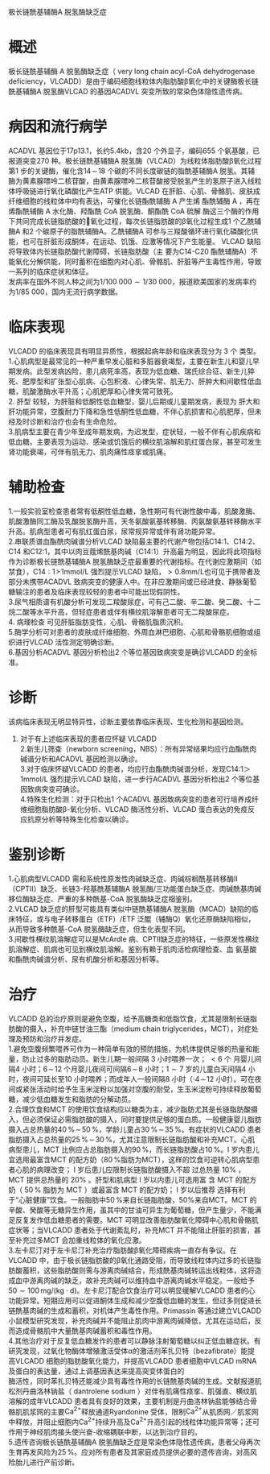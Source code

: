 极长链酰基辅酶A 脱氢酶缺乏症  
# 概述  
极长链酰基辅酶 A  脱氢酶缺乏症（ very long chain acyl-CoA dehydrogenase deficiency，VLCADD）是由于编码细胞线粒体内脂肪酸β氧化中的关键酶极长链酰基辅酶A 脱氢酶VLCAD 的基因ACADVL 突变所致的常染色体隐性遗传病。  
# 病因和流行病学  
ACADVL 基因位于$17\mathsf{p}13.1$，长约$5.4\mathrm{k}\mathsf{b}$，含20 个外显子，编码655 个氨基酸，已报道突变270 种。极长链酰基辅酶A 脱氢酶（VLCAD）为线粒体脂肪酸β氧化过程第1 步的关键酶，催化含$14\!\sim\!18$ 个碳的不同长度碳链的脂酰基辅酶A 脱氢。其辅酶为黄素腺嘌呤二核苷酸，由黄素腺嘌呤二核苷酸接受脱氢产生的氢原子进入线粒体呼吸链进行氧化磷酸化产生ATP 供能。VLCAD 在肝脏、心肌、骨骼肌、皮肤成纤维细胞的线粒体中均有表达，可催化长链酯酰辅酶 A  产生烯 酯酰辅酶 A ，再在烯酯酰辅酶 A  水化酶、羟酯酰 CoA  脱氢酶、酮酯酰 CoA  硫解 酶这三个酶的作用下共同完成长链脂肪酸的氧化过程，每次长链脂肪酸的β氧化过程生成1 个乙酰辅酶A 和2 个碳原子的脂酰辅酶A。乙酰辅酶A 可参与三羧酸循环进行氧化磷酸化供能，也可在肝脏形成酮体，在运动、饥饿、应激等情况下产生能量。 VLCAD  缺陷将导致体内长链脂肪酸代谢障碍，长链脂肪酸（主 要为C14-C20 酯酰辅酶A）不能氧化分解供能，同时蓄积在细胞内对心肌、骨骼肌、肝脏等产生毒性作用，导致一系列的临床症状和体征。  
发病率在国外不同人种之间为$1/100\;000{\sim}1/30\;000$，报道欧美国家的发病率约为1/85 000，国内无流行病学数据。  
# 临床表现  
VLCADD  的临床表现具有明显异质性，根据起病年龄和临床表现分为 3  个 类型。  
1.心肌病型是最常见的一种严重早发心脏和多脏器衰竭型，主要在新生儿和婴儿早期发病。此型发病凶险，患儿病死率高，表现为低血糖、瑞氏综合征、新生儿猝死、肥厚型和扩张型心肌病、心包积液、心律失常、肌无力、肝肿大和间歇性低血糖，肌酸激酶水平升高；心肌肥厚和心律失常可致死。  
2. 肝型 较轻，为肝脏和低酮性低血糖型，婴儿后期或儿童期发病，表现为 肝大和肝功能异常，空腹耐力下降和急性低酮性低血糖，不伴心肌损害和心肌肥厚，但未经及时诊断和治疗也会有生命危险。  
3.肌病型主要在青少年至成年期发病，为迟发型，症状轻，一般不伴有心肌疾病和低血糖。主要表现为运动、感染或饥饿后的横纹肌溶解和肌红蛋白尿，甚至可发生肾功能衰竭，可伴有肌无力、肌肉痛性痉挛或肌痛。  
# 辅助检查  
1.一般实验室检查患者常有低酮性低血糖，急性期可有代谢性酸中毒，肌酸激酶、肌酸激酶同工酶及乳酸脱氢酶升高，天冬氨酸氨基转移酶、丙氨酸氨基转移酶水平升高。肌病型患者可有肌红蛋白尿，尿常规异常或伴有肾功能异常。  
2.串联质谱血酯酰肉碱谱分析VLCAD 缺陷最主要的代谢产物包括C14:1、C14:2、C14 和C12:1，其中以肉豆蔻烯酰基肉碱（C14:1）升高最为明显，因此将此项指标作为诊断极长链酰基辅酶A 脱氢酶缺乏症最重要的代谢指标。在代谢应激期间（如禁食），$\mathrm{C14}{:}1\!>\!1\mathrm{mmol/L}$ 强烈提示VLCAD 缺陷，${>}0.8\mathrm{mm}/\mathrm{L}$也可见于携带者及部分未携带ACADVL 致病突变的健康人中。在非应激期间或已经进食、静脉葡萄糖输注的患者及临床表现较轻的患者中可能出现假阴性。  
3.尿气相质谱有机酸分析可发现二羧酸尿症，可有己二酸、辛二酸、癸二酸、十二烷二酸等水平升高，但轻症患者或伴有横纹肌溶解患者可无二羧酸尿症。  
4. 病理检查 可见肝脏脂肪变性，心肌、骨骼肌脂质沉积。  
5.酶学分析可对患者的皮肤成纤维细胞、外周血淋巴细胞、心肌和骨骼肌细胞或组织进行VLCAD 活性测定明确诊断。  
6.基因分析ACADVL 基因分析检出2 个等位基因致病突变是确诊VLCADD 的金标准。  
# 诊断  
该病临床表现无明显特异性，诊断主要依靠临床表现、生化检测和基因检测。  
1. 对于有上述临床表现的患者应怀疑 VLCADD  
2.新生儿筛查（newborn screening，NBS）：所有异常结果均应行血酯酰肉碱谱分析和ACADVL 基因检测以确诊。  
3.对于临床怀疑VLCADD 的患者，均应行血酯酰肉碱谱分析，发现C14:1＞1mmol/L 强烈提示VLCAD 缺陷，进一步行ACADVL 基因分析检出2 个等位基因致病突变可确诊。  
4.特殊生化检测：对于只检出1 个ACADVL 基因致病突变的患者可行培养成纤维细胞脂肪酸β-氧化分析、VLCAD 酶活性分析、VLCAD 蛋白表达的免疫反应抗原分析等特殊生化检查以确诊。  
# 鉴别诊断  
1.心肌病型VLCADD 需和系统性原发性肉碱缺乏症、肉碱棕榈酰基转移酶Ⅱ（CPTⅡ）缺乏、长链3-羟基酰基辅酶A 脱氢酶/三功能蛋白缺乏症、肉碱酰基肉碱移位酶缺乏症、严重的多种酰基-CoA 脱氢酶缺乏症相鉴别。  
2.VLCAD 缺乏症的肝型可能具有类似中链酰基辅酶A 脱氢酶（MCAD）缺陷的临床特征，或与电子转移蛋白（ETF）/ETF 泛醌（辅酶Q）氧化还原酶缺陷相似，从而导致多种酰基-CoA 脱氢酶缺乏症，但生化表型不同。  
3.间歇性横纹肌溶解症可以是McArdle 病、CPTⅡ缺乏症的特征，一些原发性横纹肌溶解症、肌病也可见到横纹肌溶解。鉴别有赖于肌肉活检病理检查、血 氨基酸和酯酰肉碱谱分析、尿有机酸分析和基因分析等。  
# 治疗  
VLCADD 总的治疗原则是避免空腹，给予高糖类和低脂饮食，尤其是限制长链脂肪酸的摄入，补充中链甘油三酯（medium chain triglycerides，MCT），对症处理及预防和治疗并发症。  
1.避免空腹频繁喂养可作为一种简单有效的预防措施，为机体提供足够的热量和能量，防止过多的脂肪动员。新生儿期一般间隔 3  小时喂养一次； ${<}6$ 个 月婴儿间隔4 小时；$6\!\sim\!12$ 个月婴儿夜间可间隔$6\!\sim\!8$ 小时；$1{\sim}7$ 岁的儿童白天间隔4 小时，夜间可延长至10 小时喂养；而成年人一般间隔8 小时（$\cdot4\!\sim\!12$ 小时）。可在夜间或紧张活动时给予生玉米淀粉以加强对空腹的耐受，生玉米淀粉可持续释放葡萄糖，减少低血糖发生和脂肪的分解动员。  
2.合理饮食和MCT 的使用饮食结构应以糖类为主，减少脂肪尤其是长链脂肪酸摄入，但必须保证必需脂肪酸的摄入，同时要提供足够的蛋白质。一般健康婴儿脂肪摄入占总热量的$40\,\%\!\sim\!50\,\%$，学龄儿童占$30\,\%\!\sim\!35\,\%$。有症状的VLCADD 患者脂肪摄入占总热量的$25\,\%\!\sim\!30\,\%$，尤其注意限制长链脂肪酸和补充MCT。心肌病型患儿，MCT 比例应占总脂肪摄入的$90\,\%$，而长链脂肪酸占$10\,\%$。l 岁内患儿宜选用最富含MCT 的配方奶（$80\,\%$脂肪为MCT），这样的饮食可逆转心肌病型患者心肌的病理改变； l  岁后患儿应限制长链脂肪酸摄入不超 过总热量 $10\%$ ， MCT  提供总热量的 $20\%$ 。肝型和肌病型 l  岁以内患儿可选用富 含 MCT  的配方奶（ $50\,\%$ 脂肪为 MCT ）或最富含 MCT  的配方奶； l  岁以后推荐 选择有利于“心脏健康”饮食。一般脂肪中$50\,\%$来自长链脂肪酸，$50\%$来自MCT。MCT 的辛酸、癸酸等无糖异生作用，虽其中的甘油可异生为葡萄糖，但产生量少，不能满足反复发作低血糖患者的需要。MCT 可明显改善脂肪酸氧化障碍中心肌和骨骼肌症状等；当VLCADD 患者处于代谢紊乱时，补充MCT 并不能阻止肝脏的损害，甚至补充过多MCT 会加重线粒体的氧化应激。  
3.左卡尼汀对于左卡尼汀补充治疗脂肪酸β氧化障碍疾病一直存有争议。在VLCADD 中，由于极长链脂肪酸的β氧化通路受阻，而导致线粒体内过多的长链脂肪酸蓄积，这些脂肪酸则需与游离肉碱结合，形成酰基肉碱转运出线粒体，这将造成血中游离肉碱的缺乏，故补充肉碱可以维持血中游离肉碱水平稳定。一般给予 $50 \sim 100\, \mathrm{mg/(kg \cdot d)}$。左卡尼汀配合饮食治疗可以明显缓解VLCADD 患者的心功能异常。短期应用可以促进酮体生成和减少空腹低血糖的发生，但过多则促进长链酰基肉碱的生成和蓄积，对机体产生毒性作用。Primassin 等通过建立VLCADD 小鼠模型研究发现，补充肉碱并不能阻止肌肉中游离肉碱降低，尤其在运动后，反而造成骨骼肌中大量酰基肉碱蓄积和毒性作用。  
4.其他治疗对于反复低血糖发作的患者可以静脉注射葡萄糖以纠正低血糖症状。有研究发现，过氧化物酶体增殖激活受体α的激活剂苯扎贝特（bezafibrate）能提高VLCADD 细胞的脂肪酸氧化能力，并提高VLCADD 患者细胞中VLCAD mRNA 及蛋白的表达量，通过上调基因表达来提高突变体蛋白的  
酶活性，同时苯扎贝特还能减少具有毒性作用的长链酰基肉碱的生成。文献报道肌松剂丹曲洛林钠盐（ dantrolene sodium ）对伴有肌痛性痉挛、肌强直、横纹肌 溶解的成年VLCADD 患者具有良好的效果，主要机制是丹曲洛林钠盐能够结合骨骼肌肌浆网的主要$\mathrm{C}\mathrm{a}^{2+}$释放通道Ryandonine 受体，限制$\mathrm{C}\mathrm{a}^{2+}$从肌质网／肌浆网中释放，并阻止细胞内$\mathrm{C}\mathrm{a}^{2+}$持续升高及$\mathrm{C}\mathrm{a}^{2+}$升高引起的线粒体功能异常等；还可作用于神经肌肉接头使兴奋-收缩耦联中断，以达到治疗目的。  
5.遗传咨询极长链酰基辅酶A 脱氢酶缺乏症是常染色体隐性遗传病，患者父母再次生育再发风险为$25\,\%$。应对所有患者及其家庭成员提供必要的遗传咨询，对高风险胎儿进行产前诊断。  
